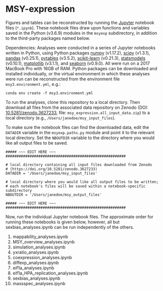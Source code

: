 # MSY-expression

Figures and tables can be reconstructed by running the [Jupyter](https://jupyter-notebook.readthedocs.io/en/stable/) notebook files (`*.ipynb`). These notebook files draw upon functions and variables saved in the Python (v3.6.9) modules in the `msyexp` subdirectory, in addition to the third-party packages named below.

Dependencies: Analyses were conducted in a series of Jupyter notebooks written in Python, using Python packages [numpy](https://numpy.org) (v1.17.2), [scipy](https://scipy.org) (v1.3.1), [pandas](http://pandas.pydata.org) (v0.25.1), [pytables](https://www.pytables.org) (v3.5.2), [scikit-learn](https://scikit-learn.org/stable/) (v0.21.3), [statsmodels](https://www.statsmodels.org/stable/index.html) (v0.10.1), [matplotlib](https://matplotlib.org) (v3.1.1), and [seaborn](https://seaborn.pydata.org) (v0.9.0). All were run on a 2017 MacBook Pro with 16GB of RAM. Python packages can be downloaded and installed individually, or the virtual environment in which these analyses were run can be reconstructed from the environment file `msy3.environment.yml`, e.g.:

    conda env create -f msy3.environment.yml

To run the analyses, clone this repository to a local directory. Then download all files from the associated data repository on Zenodo (DOI: [10.5281/zenodo.3627233](https://doi.org/10.5281/zenodo.3627233), file: `msy_expression.all_input_data.zip`) to a local directory (e.g., `/Users/janedoe/msy_input_files`). 

To make sure the notebook files can find the downloaded data, edit the `DATADIR` variable in the `msyexp.paths.py` module and point it to the relevant local directory. Set the `NBOUTDIR` variable to the directory where you would like all output files to be saved.

    ##### ~~~ EDIT HERE ~~~ #######################################################
    
    # local directory containing all input files downloaded from Zenodo
    # (https://doi.org/10.5281/zenodo.3627233)
    DATADIR = '/Users/janedoe/msy_input_files'
    
    # local directory where you would like all output files to be written;
    # each notebook's files will be saved within a notebook-specific subdirectory
    NBOUTDIR = '/Users/janedoe/msy_output_files'
    
    ##### ~~~ EDIT HERE ~~~ #######################################################
    
Now, run the individual Jupyter notebook files. The approximate order for running these notebooks is given below, however, all but sexbias_analyses.ipynb can be run independently of the others.

1. mappability_analyses.ipynb
2. MSY_overview_analyses.ipynb
3. simulation_analyses.ipynb
4. yxratio_analyses.ipynb
5. coexpression_analyses.ipynb
6. diffexp_analyses.ipynb
7. eif1a_analyses.ipynb
8. eif1a_HPA_replication_analyses.ipynb
9. sexbias_analyses.ipynb
10. massspec_analyses.ipynb

